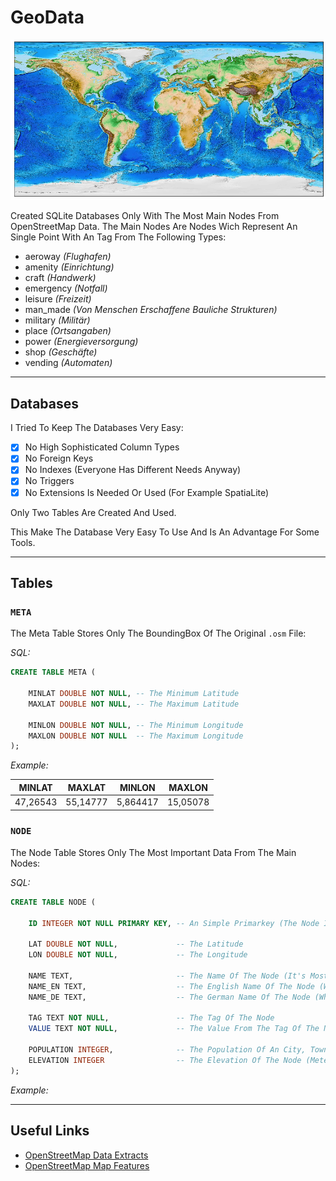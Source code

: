 # GeoData

![World Top](./Images/worldtopo.png)

Created SQLite Databases Only With The Most Main Nodes From OpenStreetMap Data.
The Main Nodes Are Nodes Wich Represent An Single Point With An Tag From The Following Types:

- aeroway *(Flughafen)*
- amenity *(Einrichtung)*
- craft *(Handwerk)*
- emergency *(Notfall)*
- leisure *(Freizeit)*
- man_made *(Von Menschen Erschaffene Bauliche Strukturen)*
- military *(Milit&auml;r)*
- place *(Ortsangaben)*
- power *(Energieversorgung)*
- shop *(Gesch&auml;fte)*
- vending *(Automaten)*

---

## Databases

I Tried To Keep The Databases Very Easy:

- [X] No High Sophisticated Column Types
- [X] No Foreign Keys
- [X] No Indexes (Everyone Has Different Needs Anyway)
- [X] No Triggers
- [X] No Extensions Is Needed Or Used (For Example SpatiaLite)

Only Two Tables Are Created And Used. 

This Make The Database Very Easy To Use And Is An Advantage For Some Tools.

---

## Tables

### `META`

The Meta Table Stores Only The BoundingBox Of The Original `.osm` File:

*SQL:*

```sql
CREATE TABLE META (

    MINLAT DOUBLE NOT NULL, -- The Minimum Latitude
    MAXLAT DOUBLE NOT NULL, -- The Maximum Latitude

    MINLON DOUBLE NOT NULL, -- The Minimum Longitude
    MAXLON DOUBLE NOT NULL  -- The Maximum Longitude
);
```

*Example:*

|MINLAT|MAXLAT|MINLON|MAXLON|
|:----:|:----:|:----:|:----:|
|47,26543|55,14777|5,864417|15,05078|


### `NODE`

The Node Table Stores Only The Most Important Data From The Main Nodes:

*SQL:*

```sql
CREATE TABLE NODE (

    ID INTEGER NOT NULL PRIMARY KEY, -- An Simple Primarkey (The Node Id From OSM)

    LAT DOUBLE NOT NULL,             -- The Latitude
    LON DOUBLE NOT NULL,             -- The Longitude

    NAME TEXT,                       -- The Name Of The Node (It's Mostly The Name In National Language)
    NAME_EN TEXT,                    -- The English Name Of The Node (When He Is Avaible)
    NAME_DE TEXT,                    -- The German Name Of The Node (When He Is Avaible)

    TAG TEXT NOT NULL,               -- The Tag Of The Node
    VALUE TEXT NOT NULL,             -- The Value From The Tag Of The Node

    POPULATION INTEGER,              -- The Population Of An City, Town Or Village
    ELEVATION INTEGER                -- The Elevation Of The Node (Meters Above Sea Level)
);
```

*Example:*



---

## Useful Links

- [OpenStreetMap Data Extracts](http://download.geofabrik.de)
- [OpenStreetMap Map Features](https://wiki.openstreetmap.org/wiki/DE:Map_Features)
